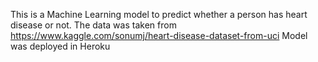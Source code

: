 This is a Machine Learning model to predict whether a person has heart disease or not.
The data was taken from https://www.kaggle.com/sonumj/heart-disease-dataset-from-uci
Model was deployed in Heroku
